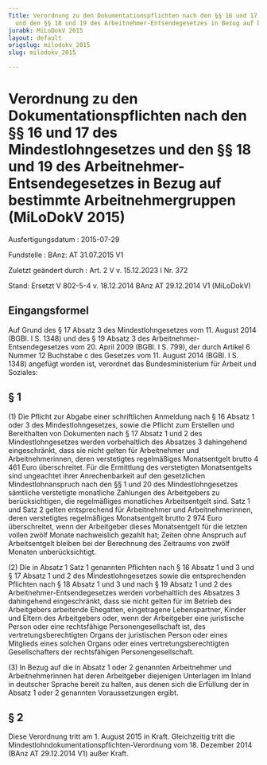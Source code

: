 ```yaml
---
Title: Verordnung zu den Dokumentationspflichten nach den §§ 16 und 17 des Mindestlohngesetzes
  und den §§ 18 und 19 des Arbeitnehmer-Entsendegesetzes in Bezug auf bestimmte Arbeitnehmergruppen
jurabk: MiLoDokV 2015
layout: default
origslug: milodokv_2015
slug: milodokv_2015

---
```


# Verordnung zu den Dokumentationspflichten nach den §§ 16 und 17 des Mindestlohngesetzes und den §§ 18 und 19 des Arbeitnehmer-Entsendegesetzes in Bezug auf bestimmte Arbeitnehmergruppen (MiLoDokV 2015)

Ausfertigungsdatum
:   2015-07-29

Fundstelle
:   BAnz: AT 31.07.2015 V1

Zuletzt geändert durch
:   Art. 2 V v. 15.12.2023 I Nr. 372

Stand: Ersetzt V 802-5-4 v. 18.12.2014 BAnz AT 29.12.2014 V1 (MiLoDokV)

## Eingangsformel

Auf Grund des § 17 Absatz 3 des Mindestlohngesetzes vom 11. August 2014 (BGBl. I S. 1348) und des § 19 Absatz 3 des Arbeitnehmer-Entsendegesetzes vom 20. April 2009 (BGBl. I S. 799), der durch Artikel 6 Nummer 12 Buchstabe c des Gesetzes vom 11. August 2014 (BGBl. I S. 1348) angefügt worden ist, verordnet das Bundesministerium für Arbeit und Soziales:


## § 1

(1) Die Pflicht zur Abgabe einer schriftlichen Anmeldung nach § 16 Absatz 1 oder 3 des Mindestlohngesetzes, sowie die Pflicht zum Erstellen und Bereithalten von Dokumenten nach § 17 Absatz 1 und 2 des Mindestlohngesetzes werden vorbehaltlich des Absatzes 3 dahingehend eingeschränkt, dass sie nicht gelten für Arbeitnehmer und Arbeitnehmerinnen, deren verstetigtes regelmäßiges Monatsentgelt brutto 4 461 Euro überschreitet. Für die Ermittlung des verstetigten Monatsentgelts sind ungeachtet ihrer Anrechenbarkeit auf den gesetzlichen Mindestlohnanspruch nach den §§ 1 und 20 des Mindestlohngesetzes sämtliche verstetigte monatliche Zahlungen des Arbeitgebers zu berücksichtigen, die regelmäßiges monatliches Arbeitsentgelt sind. Satz 1 und Satz 2 gelten entsprechend für Arbeitnehmer und Arbeitnehmerinnen, deren verstetigtes regelmäßiges Monatsentgelt brutto 2 974 Euro überschreitet, wenn der Arbeitgeber dieses Monatsentgelt für die letzten vollen zwölf Monate nachweislich gezahlt hat; Zeiten ohne Anspruch auf Arbeitsentgelt bleiben bei der Berechnung des Zeitraums von zwölf Monaten unberücksichtigt.

(2) Die in Absatz 1 Satz 1 genannten Pflichten nach § 16 Absatz 1 und 3 und § 17 Absatz 1 und 2 des Mindestlohngesetzes sowie die entsprechenden Pflichten nach § 18 Absatz 1 und 3 und nach § 19 Absatz 1 und 2 des Arbeitnehmer-Entsendegesetzes werden vorbehaltlich des Absatzes 3 dahingehend eingeschränkt, dass sie nicht gelten für im Betrieb des Arbeitgebers arbeitende Ehegatten, eingetragene Lebenspartner, Kinder und Eltern des Arbeitgebers oder, wenn der Arbeitgeber eine juristische Person oder eine rechtsfähige Personengesellschaft ist, des vertretungsberechtigten Organs der juristischen Person oder eines Mitglieds eines solchen Organs oder eines vertretungsberechtigten Gesellschafters der rechtsfähigen Personengesellschaft.

(3) In Bezug auf die in Absatz 1 oder 2 genannten Arbeitnehmer und Arbeitnehmerinnen hat deren Arbeitgeber diejenigen Unterlagen im Inland in deutscher Sprache bereit zu halten, aus denen sich die Erfüllung der in Absatz 1 oder 2 genannten Voraussetzungen ergibt.


## § 2

Diese Verordnung tritt am 1. August 2015 in Kraft. Gleichzeitig tritt die Mindestlohndokumentationspflichten-Verordnung vom 18. Dezember 2014 (BAnz
AT 29.12.2014 V1)              außer Kraft.

